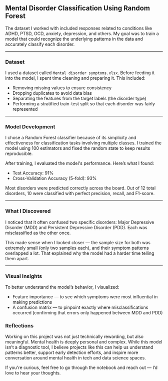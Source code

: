 ## Mental Disorder Classification Using Random Forest

The dataset I worked with included responses related to conditions like ADHD, PTSD, OCD, anxiety, depression, and others. My goal was to train a model that could recognize the underlying patterns in the data and accurately classify each disorder.

---

### Dataset

I used a dataset called `Mental disorder symptoms.xlsx`. Before feeding it into the model, I spent time cleaning and preparing it. This included:
- Removing missing values to ensure consistency
- Dropping duplicates to avoid data bias
- Separating the features from the target labels (the disorder type)
- Performing a stratified train-test split so that each disorder was fairly represented

---

### Model Development

I chose a Random Forest classifier because of its simplicity and effectiveness for classification tasks involving multiple classes. I trained the model using 100 estimators and fixed the random state to keep results reproducible.

After training, I evaluated the model's performance. Here’s what I found:
- Test Accuracy: 91%
- Cross-Validation Accuracy (5-fold): 93%

Most disorders were predicted correctly across the board. Out of 12 total disorders, 10 were classified with perfect precision, recall, and F1-score.

---

### What I Discovered

I noticed that it often confused two specific disorders: Major Depressive Disorder (MDD) and Persistent Depressive Disorder (PDD). Each was misclassified as the other once.

This made sense when I looked closer — the sample size for both was extremely small (only two samples each), and their symptom patterns overlapped a lot. That explained why the model had a harder time telling them apart.

---

### Visual Insights

To better understand the model’s behavior, I visualized:
- Feature importance — to see which symptoms were most influential in making predictions
- A confusion matrix — to pinpoint exactly where misclassifications occurred (confirming that errors only happened between MDD and PDD)


### Reflections

Working on this project was not just technically rewarding, but also meaningful. Mental health is deeply personal and complex. While this model isn’t a diagnostic tool, I believe projects like this can help us understand patterns better, support early detection efforts, and inspire more conversation around mental health in tech and data science spaces.

If you're curious, feel free to go through the notebook and reach out — I’d love to hear your thoughts.

